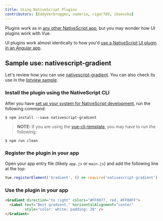 ```yaml
---
title: Using NativeScript Plugins
contributors: [EddyVerbruggen, naderio, rigor789, ikoevska]
---
```


Plugins work as in [any other NativeScript app](https://docs.nativescript.org/plugins/plugins), but you may wonder how *UI* plugins work with Vue.

UI plugins work almost identically to how you'd [use a NativeScript UI plugin in an Angular app](https://docs.nativescript.org/angular/plugins/plugins). 

## Sample use: nativescript-gradient

Let's review how you can use [nativescript-gradient](https://github.com/EddyVerbruggen/nativescript-gradient). You can also check its use in the [listview sample](https://github.com/rigor789/nativescript-vue/tree/master/samples/app/app-with-list-view.js).

### Install the plugin using the NativeScript CLI

After you have [set up your system for NativeScript development](/en/docs/getting-started/installation), run the following command:

```shell
$ npm install --save nativescript-gradient
```

> **NOTE:** If you are using the [vue-cli-template](/en/docs/getting-started/templates/#nativescript-vuevue-cli-template), you may have to run the following:

```shell
$ npm run clean
```

### Register the plugin in your app

Open your app entry file (llikely `app.js` or `main.js`) and add the following line at the top:

```JavaScript
Vue.registerElement('Gradient', () => require('nativescript-gradient').Gradient)
```

### Use the plugin in your app

```HTML
<Gradient direction="to right" colors="#FF0077, red, #FF00FF">
  <Label text="Best gradient." horizontalAlignment="center"
         style="color: white; padding: 20" />
</Gradient>
```
